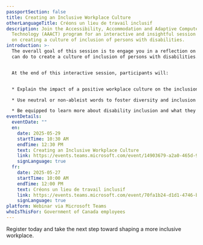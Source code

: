 ```yaml
---
passportSection: false
title: Creating an Inclusive Workplace Culture
otherLanguageTitle: Créons un lieu de travail inclusif
description: Join the Accessibility, Accommodation and Adaptive Computer
  Technology (AAACT) program for an interactive and insightful session focused
  on creating a culture of inclusion of persons with disabilities.
introduction: >-
  The overall goal of this session is to engage you in a reflection on what you
  can do to create a culture of inclusion of persons with disabilities.


  At the end of this interactive session, participants will:


  * Explain the impact of a positive workplace culture on the inclusion of persons with disabilities.

  * Use neutral or non-ableist words to foster diversity and inclusion in the federal public service.

  * Be equipped to learn more about disability inclusion and what they can do to positively influence workplace culture.
eventDetails:
  eventDate: ""
  en:
    date: 2025-05-29
    startTime: 10:30 AM
    endTime: 12:30 PM
    text: Creating an Inclusive Workplace Culture
    link: https://events.teams.microsoft.com/event/14903679-a2a0-465d-9273-734784784af5@d05bc194-94bf-4ad6-ae2e-1db0f2e38f5e
    signLanguage: true
  fr:
    date: 2025-05-27
    startTime: 10:00 AM
    endTime: 12:00 PM
    text: Créons un lieu de travail inclusif
    link: https://events.teams.microsoft.com/event/70fa1b24-d1d1-4746-b015-50dde9558c5d@d05bc194-94bf-4ad6-ae2e-1db0f2e38f5e
    signLanguage: true
platform: Webinar via Microsoft Teams
whoIsThisFor: Government of Canada employees
---
```

Register today and take the next step toward shaping a more inclusive workplace.
